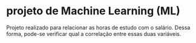 # projeto de Machine Learning (ML)

Projeto realizado para relacionar as horas de estudo com o salário. Dessa forma, pode-se verificar qual a correlação entre essas duas variáveis.
